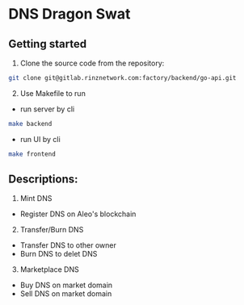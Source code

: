 # DNS Dragon Swat



## Getting started
1. Clone the source code from the repository:

```bash
git clone git@gitlab.rinznetwork.com:factory/backend/go-api.git
```
2. Use Makefile to run

- run server by cli
```bash
make backend
```

- run UI by cli
```bash
make frontend
```

## Descriptions:
1. Mint DNS
- Register DNS on Aleo's blockchain

2. Transfer/Burn DNS
- Transfer DNS to other owner
- Burn DNS to delet DNS

3. Marketplace DNS
- Buy DNS on market domain
- Sell DNS on market domain